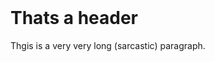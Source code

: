 <html>
<head>
<title>This is a Test Website</title>
</head>
<body>
</br>
<h1>Thats a header</h1>
<p>Thgis is a very very long (sarcastic) paragraph.</p>
</body>
</html>
